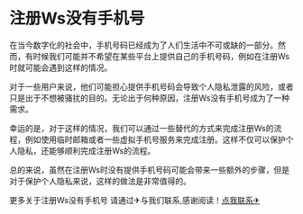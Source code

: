# 注册Ws没有手机号

在当今数字化的社会中，手机号码已经成为了人们生活中不可或缺的一部分。然而，有时候我们可能并不希望在某些平台上提供自己的手机号码，例如在注册Ws时就可能会遇到这样的情况。

对于一些用户来说，他们可能担心提供手机号码会导致个人隐私泄露的风险，或者只是出于不想被骚扰的目的。无论出于何种原因，注册Ws没有手机号成为了一种需求。

幸运的是，对于这样的情况，我们可以通过一些替代的方式来完成注册Ws的流程，例如使用临时邮箱或者一些虚拟手机号服务来完成注册。这样不仅可以保护个人隐私，还能够顺利完成注册Ws的流程。

总的来说，虽然在注册Ws时没有提供手机号码可能会带来一些额外的步骤，但是对于保护个人隐私来说，这样的做法是非常值得的。

更多关于注册Ws没有手机号 请通过✈与我们联系,感谢阅读！[点我联系✈](https://ai.G208.com)